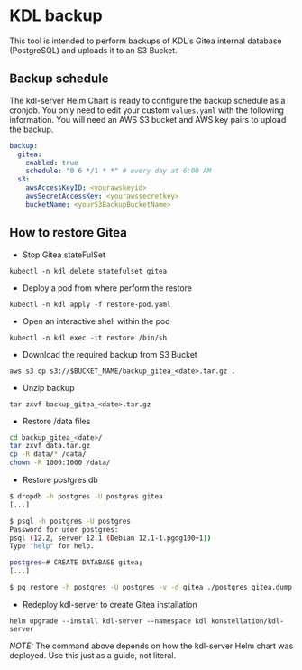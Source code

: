 # KDL backup

This tool is intended to perform backups of KDL's Gitea internal database (PostgreSQL) and uploads it to an S3 Bucket.

## Backup schedule

The kdl-server Helm Chart is ready to configure the backup schedule as a cronjob. You only need to edit your custom 
`values.yaml` with the following information. You will need an AWS S3 bucket and AWS key pairs to upload the backup.

```yaml
backup:
  gitea:
    enabled: true
    schedule: "0 6 */1 * *" # every day at 6:00 AM
  s3:
    awsAccessKeyID: <yourawskeyid>
    awsSecretAccessKey: <yourawssecretkey>
    bucketName: <yourS3BackupBucketName>
```

## How to restore Gitea

* Stop Gitea stateFulSet
  
`kubectl -n kdl delete statefulset gitea`

* Deploy a pod from where perform the restore

`kubectl -n kdl apply -f restore-pod.yaml`

* Open an interactive shell within the pod

`kubectl -n kdl exec -it restore /bin/sh`

* Download the required backup from S3 Bucket
  
`aws s3 cp s3://$BUCKET_NAME/backup_gitea_<date>.tar.gz .`

* Unzip backup

`tar zxvf backup_gitea_<date>.tar.gz`

* Restore /data files

```bash
cd backup_gitea_<date>/
tar zxvf data.tar.gz
cp -R data/* /data/
chown -R 1000:1000 /data/
```

* Restore postgres db

```bash
$ dropdb -h postgres -U postgres gitea
[...]

$ psql -h postgres -U postgres
Password for user postgres: 
psql (12.2, server 12.1 (Debian 12.1-1.pgdg100+1))
Type "help" for help.

postgres=# CREATE DATABASE gitea;
[...]

$ pg_restore -h postgres -U postgres -v -d gitea ./postgres_gitea.dump
```

* Redeploy kdl-server to create Gitea installation

`helm upgrade --install kdl-server --namespace kdl konstellation/kdl-server`

*NOTE:* The command above depends on how the kdl-server Helm chart was deployed. Use this just as a guide, not literal.
